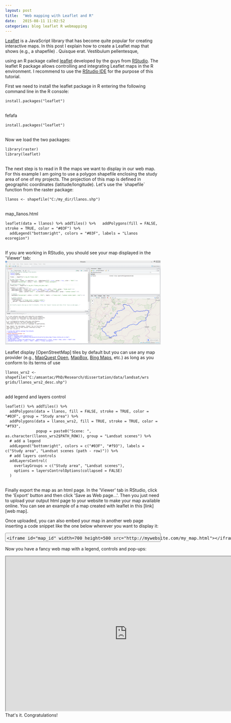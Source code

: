 ```yaml
---
layout: post
title:  "Web mapping with Leaflet and R"
date:   2015-08-11 11:02:52
categories: blog leaflet R webmapping
---
```


[Leaflet] is a JavaScript library that has become quite popular for creating interactive maps. In this post I explain how to create a Leaflet map that shows (e.g., a shapefile) .  Quisque erat. Vestibulum pellentesque,

using an R package called [leaflet] developed by the guys from [RStudio]. The leaflet R package allows controlling and integrating Leaflet maps in the R environment. I recommend to use the [RStudio IDE] for the purpose of this tutorial.

First we need to install the leaflet package in R entering the following command line in the R console:

```
install.packages("leaflet")
```
<br>
fefafa

```
install.packages("leaflet")

```
<br>
Now we load the two packages:

```
library(raster)
library(leaflet)
```
<br>
The next step is to read in R the maps we want to display in our web map. For this example I am going to use a polygon shapefile enclosing the study area of one of my projects. The projection of this map is defined in geographic coordinates (latitude/longitude). Let's use the `shapefile` function from the raster package:

```
llanos <- shapefile("C:/my_dir/llanos.shp")
```
<br>
map_llanos.html

```
leaflet(data = llanos) %>% addTiles() %>%   addPolygons(fill = FALSE, stroke = TRUE, color = "#03F") %>% 
  addLegend("bottomright", colors = "#03F", labels = "Llanos ecoregion")
```
<br>
If you are working in RStudio, you should see your map displayed in the 'Viewer' tab:

<img src="/images/2015-08-11-leaflet-R-fig-1.png" alt="Web map with leaflet" style="width:785px">

Leaflet display [OpenStreetMap] tiles by default but you can use any map provider (e.g., [MapQuest Open], [MapBox], [Bing Maps], etc.) as long as you conform to its terms of use

```
llanos_wrs2 <- shapefile("C:/amsantac/PhD/Research/dissertation/data/landsat/wrs grids/llanos_wrs2_desc.shp")
```
<br>
add legend and layers control

```
leaflet() %>% addTiles() %>%   
  addPolygons(data = llanos, fill = FALSE, stroke = TRUE, color = "#03F", group = "Study area") %>% 
  addPolygons(data = llanos_wrs2, fill = TRUE, stroke = TRUE, color = "#f93", 
              popup = paste0("Scene: ", as.character(llanos_wrs2$PATH_ROW)), group = "Landsat scenes") %>% 
  # add a legend
  addLegend("bottomright", colors = c("#03F", "#f93"), labels = c("Study area", "Landsat scenes (path - row)")) %>%   
  # add layers controls
  addLayersControl(
    overlayGroups = c("Study area", "Landsat scenes"),
    options = layersControlOptions(collapsed = FALSE)
  )
```
<br>
Finally export the map as an html page. In the 'Viewer' tab in RStudio, click the 'Export' button and then click 'Save as Web page...'. Then you just need to upload your output html page to your website to make your map available online. You can see an example of a map created with leaflet in this [link][web map]. 

Once uploaded, you can also embed your map in another web page inserting a code snippet like the one below wherever you want to display it: 

<div font style="BACKGROUND-COLOR:#f5f5f5;line-height:0.8">
<xmp font style="border:1px solid;border-color:#888888;black;border-radius:3px;padding: 0em 0 0.3em 0.3em">
<iframe id="map_id" width=700 height=500 src="http://mywebsite.com/my_map.html"></iframe>
</xmp>
</font></div>

Now you have a fancy web map with a legend, controls and pop-ups:

<iframe id="map_llanos_emb" width=785 height=500 src="http://amsantac.github.io/cuproject/www/landsat_scenes.html"></iframe>

<br>
That's it. Congratulations! 

[Leaflet]:         http://leafletjs.com/
[RStudio]:         https://www.rstudio.com/
[RStudio IDE]:     https://www.rstudio.com/products/rstudio/ 
[leaflet]:         https://rstudio.github.io/leaflet/
[R language]:      http://r-project.org
[rstudio_ss]:      /images/2015-08-11-leaflet-R-fig-1.png "Web map with leaflet"
[web map]:         http://amsantac.github.io/cuproject/www/map_llanos.html
[Open Street Map]: http://www.openstreetmap.org/
[MapQuest Open]:   http://www.mapquest.com/
[MapBox]:          https://www.mapbox.com/
[Bing Maps]:       http://www.microsoft.com/maps/choose-your-bing-maps-API.aspx

